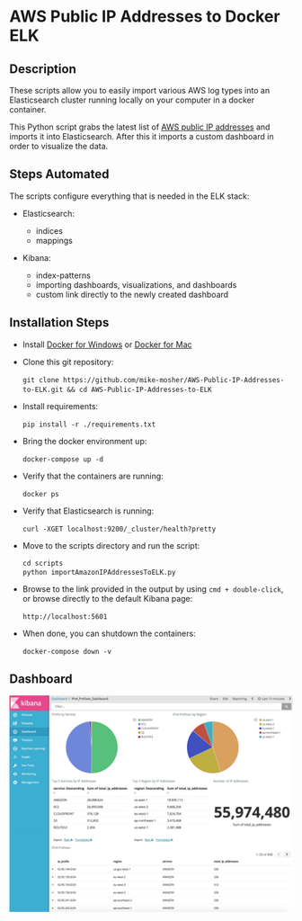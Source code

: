 # AWS Public IP Addresses to Docker ELK

## Description

These scripts allow you to easily import various AWS log types into an Elasticsearch cluster running locally on your computer in a docker container.

This Python script grabs the latest list of [AWS public IP addresses][ip-list] and imports it into Elasticsearch. After this it imports a custom dashboard in order to visualize the data.

## Steps Automated

The scripts configure everything that is needed in the ELK stack:

- Elasticsearch:

  - indices
  - mappings

- Kibana:

  - index-patterns
  - importing dashboards, visualizations, and dashboards
  - custom link directly to the newly created dashboard

## Installation Steps

- Install [Docker for Windows][docker-for-windows] or [Docker for Mac][docker-for-mac]
- Clone this git repository:

  `git clone https://github.com/mike-mosher/AWS-Public-IP-Addresses-to-ELK.git && cd AWS-Public-IP-Addresses-to-ELK`

- Install requirements:

  `pip install -r ./requirements.txt`

- Bring the docker environment up:

  `docker-compose up -d`

- Verify that the containers are running:

  `docker ps`

- Verify that Elasticsearch is running:

  `curl -XGET localhost:9200/_cluster/health?pretty`

- Move to the scripts directory and run the script:

  ```
  cd scripts
  python importAmazonIPAddressesToELK.py
  ```

- Browse to the link provided in the output by using `cmd + double-click`, or browse directly to the default Kibana page:

  `http://localhost:5601`

- When done, you can shutdown the containers:

  `docker-compose down -v`

## Dashboard

![Dashboard]

[dashboard]: screenshot/prefix_dashboard.jpg?raw=true
[docker-for-mac]: https://docs.docker.com/docker-for-mac/install/#download-docker-for-mac
[docker-for-windows]: https://docs.docker.com/docker-for-windows/install/#download-docker-for-windows
[ip-list]: https://ip-ranges.amazonaws.com/ip-ranges.json

